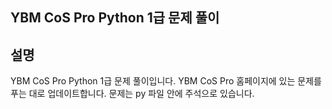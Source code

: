 YBM CoS Pro Python 1급 문제 풀이
---------------------------------------------------------------------------------------------

설명
----
YBM CoS Pro Python 1급 문제 풀이입니다. 
YBM CoS Pro 홈페이지에 있는 문제를 푸는 대로 업데이트합니다. 
문제는 py 파일 안에 주석으로 있습니다.